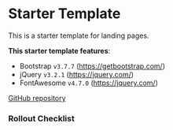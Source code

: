 # Starter Template
This is a starter template for landing pages.

**This starter template features**:
- Bootstrap `v3.7.7` (https://getbootstrap.com/)
- jQuery `v3.2.1` (https://jquery.com/)
- FontAwesome `v4.7.0` (https://jquery.com/)

[GitHub repository](https://github.com/clkandmortar/starter-template/)

### Rollout Checklist
